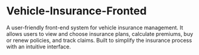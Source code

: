 # Vehicle-Insurance-Fronted
A user-friendly front-end system for vehicle insurance management. It allows users to view and choose insurance plans, calculate premiums, buy or renew policies, and track claims. Built to simplify the insurance process with an intuitive interface.
